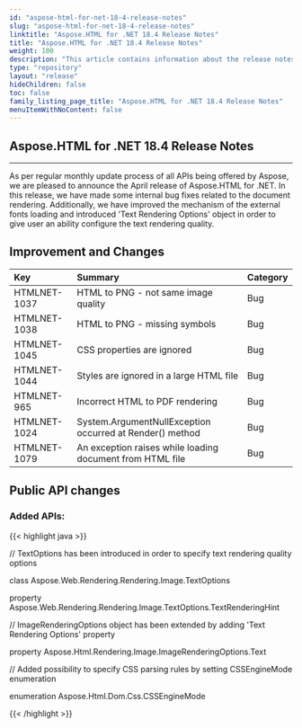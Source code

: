 ```yaml
---
id: "aspose-html-for-net-18-4-release-notes"
slug: "aspose-html-for-net-18-4-release-notes"
linktitle: "Aspose.HTML for .NET 18.4 Release Notes"
title: "Aspose.HTML for .NET 18.4 Release Notes"
weight: 100
description: "This article contains information about the release notes for Aspose.HTML for .NET 18.4."
type: "repository"
layout: "release"
hideChildren: false
toc: false
family_listing_page_title: "Aspose.HTML for .NET 18.4 Release Notes"
menuItemWithNoContent: false
---
```


## Aspose.HTML for .NET 18.4 Release Notes
-----
As per regular monthly update process of all APIs being offered by Aspose, we are pleased to announce the April release of Aspose.HTML for .NET. In this release, we have made some internal bug fixes related to the document rendering. Additionally, we have improved the mechanism of the external fonts loading and introduced 'Text Rendering Options' object in order to give user an ability configure the text rendering quality.

## Improvement and Changes

|**Key**|**Summary**|**Category**|
| :- | :- | :- |
|HTMLNET-1037|HTML to PNG - not same image quality|Bug|
|HTMLNET-1038|HTML to PNG - missing symbols|Bug|
|HTMLNET-1045|CSS properties are ignored|Bug|
|HTMLNET-1044|Styles are ignored in a large HTML file|Bug|
|HTMLNET-965|Incorrect HTML to PDF rendering|Bug|
|HTMLNET-1024|System.ArgumentNullException occurred at Render() method|Bug|
|HTMLNET-1079|An exception raises while loading document from HTML file|Bug|

## Public API changes

### Added APIs:

{{< highlight java >}}

 //  TextOptions has been introduced in order to specify text rendering quality options

class Aspose.Web.Rendering.Rendering.Image.TextOptions

property Aspose.Web.Rendering.Rendering.Image.TextOptions.TextRenderingHint

// ImageRenderingOptions object has been extended by adding 'Text Rendering Options' property

property Aspose.Html.Rendering.Image.ImageRenderingOptions.Text

// Added possibility to specify CSS parsing rules by setting CSSEngineMode enumeration

enumeration Aspose.Html.Dom.Css.CSSEngineMode

{{< /highlight >}}
